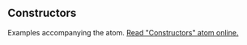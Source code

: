 ## Constructors

Examples accompanying the atom.
[Read "Constructors" atom online.](https://stepik.org/lesson/104330/step/1)
